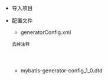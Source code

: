 * 导入项目
* 配置文件

  * generatorConfig.xml

  ```
  去掉注释


   

  ```

  * mybatis-generator-config\_1\_0.dtd



